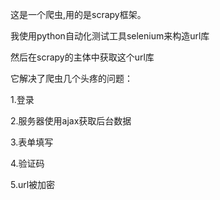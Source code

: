 这是一个爬虫,用的是scrapy框架。

我使用python自动化测试工具selenium来构造url库

然后在scrapy的主体中获取这个url库

它解决了爬虫几个头疼的问题：

1.登录

2.服务器使用ajax获取后台数据

3.表单填写

4.验证码

5.url被加密

